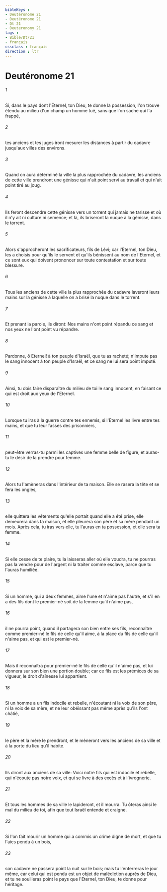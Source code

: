 ```yaml
---
bibleKeys : 
- Deutéronome 21
- Deutéronome 21
- Dt 21
- Deuteronomy 21
tags : 
- Bible/Dt/21
- français
cssclass : français
direction : ltr
---
```


# Deutéronome 21

###### 1
Si, dans le pays dont l'Eternel, ton Dieu, te donne la possession, l'on trouve étendu au milieu d'un champ un homme tué, sans que l'on sache qui l'a frappé,
###### 2
tes anciens et tes juges iront mesurer les distances à partir du cadavre jusqu'aux villes des environs.
###### 3
Quand on aura déterminé la ville la plus rapprochée du cadavre, les anciens de cette ville prendront une génisse qui n'ait point servi au travail et qui n'ait point tiré au joug.
###### 4
Ils feront descendre cette génisse vers un torrent qui jamais ne tarisse et où il n'y ait ni culture ni semence; et là, ils briseront la nuque à la génisse, dans le torrent.
###### 5
Alors s'approcheront les sacrificateurs, fils de Lévi; car l'Eternel, ton Dieu, les a choisis pour qu'ils le servent et qu'ils bénissent au nom de l'Eternel, et ce sont eux qui doivent prononcer sur toute contestation et sur toute blessure.
###### 6
Tous les anciens de cette ville la plus rapprochée du cadavre laveront leurs mains sur la génisse à laquelle on a brisé la nuque dans le torrent.
###### 7
Et prenant la parole, ils diront: Nos mains n'ont point répandu ce sang et nos yeux ne l'ont point vu répandre.
###### 8
Pardonne, ô Eternel! à ton peuple d'Israël, que tu as racheté; n'impute pas le sang innocent à ton peuple d'Israël, et ce sang ne lui sera point imputé.
###### 9
Ainsi, tu dois faire disparaître du milieu de toi le sang innocent, en faisant ce qui est droit aux yeux de l'Eternel.
###### 10
Lorsque tu iras à la guerre contre tes ennemis, si l'Eternel les livre entre tes mains, et que tu leur fasses des prisonniers,
###### 11
peut-être verras-tu parmi les captives une femme belle de figure, et auras-tu le désir de la prendre pour femme.
###### 12
Alors tu l'amèneras dans l'intérieur de ta maison. Elle se rasera la tête et se fera les ongles,
###### 13
elle quittera les vêtements qu'elle portait quand elle a été prise, elle demeurera dans ta maison, et elle pleurera son père et sa mère pendant un mois. Après cela, tu iras vers elle, tu l'auras en ta possession, et elle sera ta femme.
###### 14
Si elle cesse de te plaire, tu la laisseras aller où elle voudra, tu ne pourras pas la vendre pour de l'argent ni la traiter comme esclave, parce que tu l'auras humiliée.
###### 15
Si un homme, qui a deux femmes, aime l'une et n'aime pas l'autre, et s'il en a des fils dont le premier-né soit de la femme qu'il n'aime pas,
###### 16
il ne pourra point, quand il partagera son bien entre ses fils, reconnaître comme premier-né le fils de celle qu'il aime, à la place du fils de celle qu'il n'aime pas, et qui est le premier-né.
###### 17
Mais il reconnaîtra pour premier-né le fils de celle qu'il n'aime pas, et lui donnera sur son bien une portion double; car ce fils est les prémices de sa vigueur, le droit d'aînesse lui appartient.
###### 18
Si un homme a un fils indocile et rebelle, n'écoutant ni la voix de son père, ni la voix de sa mère, et ne leur obéissant pas même après qu'ils l'ont châtié,
###### 19
le père et la mère le prendront, et le mèneront vers les anciens de sa ville et à la porte du lieu qu'il habite.
###### 20
Ils diront aux anciens de sa ville: Voici notre fils qui est indocile et rebelle, qui n'écoute pas notre voix, et qui se livre à des excès et à l'ivrognerie.
###### 21
Et tous les hommes de sa ville le lapideront, et il mourra. Tu ôteras ainsi le mal du milieu de toi, afin que tout Israël entende et craigne.
###### 22
Si l'on fait mourir un homme qui a commis un crime digne de mort, et que tu l'aies pendu à un bois,
###### 23
son cadavre ne passera point la nuit sur le bois; mais tu l'enterreras le jour même, car celui qui est pendu est un objet de malédiction auprès de Dieu, et tu ne souilleras point le pays que l'Eternel, ton Dieu, te donne pour héritage.

